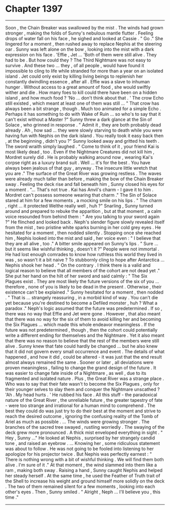 
# Chapter 1397


---

Soon , the Chain Breaker was swallowed by the mist . The winds had grown stronger , making the folds of Sunny's nebulous mantle flutter . Feeling drops of water fall on his face , he sighed and looked at Cassie .
" Go ."
She lingered for a moment , then rushed away to replace Nephis at the steering oar . Sunny was left alone on the bow , looking into the mist with a dark expression on his face .
'Effie , Jet ... 'Both of them were still alive . They had to be .
But how could they ?
The Third Nightmare was not easy to survive . And these two ... they , of all people , would have found it impossible to cling to life while stranded for more than a year on an isolated island .
Jet could only exist by killing living beings to replenish her constantly dwindling essence , after all . Effie was a slave to inhuman hunger . Without access to a great amount of food , she would swiftly wither and die .
How many foes to kill could there have been on a hidden island , and how much food ?
'No ... don't think about that . '
The crow Echo still existed , which meant at least one of them was still ...
" That crow has always been a bit strange , though . Much too animated for a simple Echo . Perhaps it has something to do with Wake of Ruin ... so who's to say that it can't exist without a Master ?"
Sunny threw a dark glance at the Sin of Solace , who grinned in response .
" Admit it , they are both probably dead already . Ah , how sad ... they were slowly starving to death while you were having fun with Nephis on the dark island . You really took it easy back then , at the beginning , didn't you ?"
Sunny looked away and gritted his teeth . The sword wraith simply laughed .
" Come to think of it , your friend Kai is most likely dead , too . Even if the Nightmare Creatures did not kill him , Mordret surely did . He is probably walking around now , wearing Kai's corpse right as a luxury brand suit . Well ... it's for the best . You have always been jealous of that guy , anyway . The insecure little wretch that you are ."
The surface of the Great River was growing restless . The waves were already much taller than before , making the bow of the Chain Breaker sway . Feeling the deck rise and fall beneath him , Sunny closed his eyes for a moment .
"... That's not true . Kai has Anvil's charm - I gave it to him . Mordret can't possess someone wearing that charm ."
The Sin of Solace stared at him for a few moments , a mocking smile on his lips .
" The charm , right ... it protected Welthe really well , huh ?"
Snarling , Sunny turned around and prepared to rebuke the apparition , but at that moment , a calm voice resounded from behind them :
" Are you talking to your sword again ?"
He flinched and looked back . Neph's slender figure slowly revealed itself from the mist , two pristine white sparks burning in her cold grey eyes . He hesitated for a moment , then nodded silently .
Stopping once she reached him , Nephis looked into the mist and said , her voice even :
" I believe that they are all alive , too ."
A bitter smile appeared on Sunny's lips .
" Sure ... but it seems like wishful thinking , doesn't it ?"
People were not immortal . He had lost enough comrades to know how ruthless this world they lived in was , so wasn't it a bit naive ? To stubbornly cling to hope after Antarctica ...
Nephis shook her head .
" On the contrary . I think there is a valid and logical reason to believe that all members of the cohort are not dead yet ."
She put her hand on the hilt of her sword and said calmly :
" The Six Plagues exist . They are most likely the future versions of the six of you ... therefore , none of you is likely to be dead in the present . Otherwise , their existence can't be explained ."
Sunny hesitated for a moment , then nodded .
" That is ... strangely reassuring , in a morbid kind of way . You can't die yet because you're destined to become a Defiled monster , huh ? What a paradox ."
Neph's logic assumed that the future was predetermined . If so , there was no way that Effie and Jet were gone . However , that also meant that there was no way for the six of them to avoid killing her and becoming the Six Plagues ... which made this whole endeavor meaningless .
If the future was not predetermined , though , then the cohort could potentially write a different ending for themselves and the Nightmare . Yet it also meant that there was no reason to believe that the rest of the members were still alive .
Sunny knew that fate could hardly be changed ... but he also knew that it did not govern every small occurrence and event . The details of what happened , and how it did , could be altered - it was just that the end result almost always remained the same . Sooner or later , all deviations were proven meaningless , failing to change the grand design of the future .
It was easier to change fate inside of a Nightmare , as well , due to its fragmented and isolated nature . Plus , the Great River was a strange place .
Who was to say that their fate wasn't to become the Six Plagues , only for their younger selves to slay them and conquer the Nightmare unscathed ?
'Ah . My head hurts . '
He rubbed his face . All this stuff - the paradoxical nature of the Great River , the unreliable future , the greater tapestry of fate - were too strange and irrational for a human mind to comprehend . The best they could do was just try to do their best at the moment and strive to reach the desired outcome , ignoring the confusing reality of the Tomb of Ariel as much as possible .
... The winds were growing stronger . The branches of the sacred tree swayed , rustling worriedly . The swaying of the deck grew more pronounced .
A thick mist enveloped everything in sight .
" Hey , Sunny ..."
He looked at Nephis , surprised by her strangely candid tone , and raised an eyebrow .
... Knowing her , some ridiculous statement was about to follow . He was not going to be fooled into listening to her apologize for his projector twice .
But Nephis was perfectly earnest :
" There is nothing wrong with a bit of wishful thinking . We will find them both alive . I'm sure of it ."
At that moment , the wind slammed into them like a ram , making both sway .
Raising a hand , Sunny caught Nephis and helped her steady herself . At the same time , he used the Feather of Truth trait of the Shell to increase his weight and ground himself more solidly on the deck .
The two of them remained silent for a few moments , looking into each other's eyes . Then , Sunny smiled .
" Alright , Neph ... I'll believe you , this time ."

---

